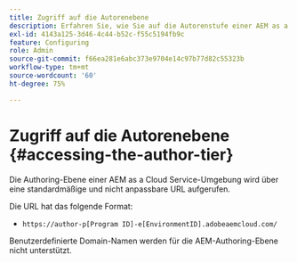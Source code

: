 ```yaml
---
title: Zugriff auf die Autorenebene
description: Erfahren Sie, wie Sie auf die Autorenstufe einer AEM as a Cloud Service Umgebung zugreifen.
exl-id: 4143a125-3d46-4c44-b52c-f55c5194fb9c
feature: Configuring
role: Admin
source-git-commit: f66ea281e6abc373e9704e14c97b77d82c55323b
workflow-type: tm+mt
source-wordcount: '60'
ht-degree: 75%

---
```


# Zugriff auf die Autorenebene {#accessing-the-author-tier}

Die Authoring-Ebene einer AEM as a Cloud Service-Umgebung wird über eine standardmäßige und nicht anpassbare URL aufgerufen.

Die URL hat das folgende Format:

* `https://author-p[Program ID]-e[EnvironmentID].adobeaemcloud.com/`

Benutzerdefinierte Domain-Namen werden für die AEM-Authoring-Ebene nicht unterstützt.
